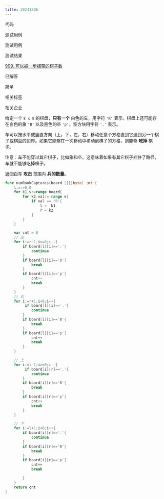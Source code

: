 ```yaml
---
title: 20241206
---
```

代码



测试用例

测试用例



测试结果

[999. 可以被一步捕获的棋子数](https://leetcode.cn/problems/available-captures-for-rook/)

已解答

简单



相关标签

相关企业



给定一个 `8 x 8` 的棋盘，**只有一个** 白色的车，用字符 `'R'` 表示。棋盘上还可能存在白色的象 `'B'` 以及黑色的卒 `'p'`。空方块用字符 `'.'` 表示。

车可以按水平或竖直方向（上，下，左，右）移动任意个方格直到它遇到另一个棋子或棋盘的边界。如果它能够在一次移动中移动到棋子的方格，则能够 **吃掉** 棋子。

注意：车不能穿过其它棋子，比如象和卒。这意味着如果有其它棋子挡住了路径，车就不能够吃掉棋子。

返回白车 **攻击** 范围内 **兵的数量**。



```go
func numRookCaptures(board [][]byte) int {
    l,r:=0,0
    for k1,v:=range board{
        for k2,val:= range v{
            if val == 'R'{
                l =  k1
                r = k2
            }
        }
    }

    var cnt = 0 
    // 左
    for i:=r-1;i>=0;i--{
        if board[l][i]=='.'{
            continue
        }
        if board[l][i]=='B'{
            break
        }
        if board[l][i]=='p'{
            cnt++
            break
        }
    }
    // 右
    for i:=r+1;i<8;i++{
         if board[l][i]=='.'{
            continue
        }
        if board[l][i]=='B'{
            break
        }
        if board[l][i]=='p'{
            cnt++
            break
        }
    }

    // 上
    for i:=l-1;i>=0;i--{
         if board[i][r]=='.'{
            continue
        }
        if board[i][r]=='B'{
            break
        }
        if board[i][r]=='p'{
            cnt++
            break
        }
    }

    // 下 
    for i:=l+1;i<8;i++{
        if board[i][r]=='.'{
            continue
        }
        if board[i][r]=='B'{
            break
        }
        if board[i][r]=='p'{
            cnt++
            break

        }
    }
    return cnt
}
```

